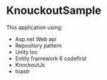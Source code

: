 KnouckoutSample
===============

This application using:
- Asp.net Web api
- Repository pattern
- Unity Ioc
- Entity framework 6 codefirst
- KnockoutJs
- toastr
